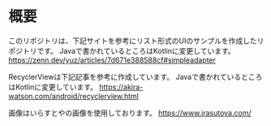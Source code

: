 # 概要

このリポジトリは、下記サイトを参考にリスト形式のUIのサンプルを作成したリポジトリです。
Javaで書かれているところはKotlinに変更しています。
https://zenn.dev/yuz/articles/7d671e388588cf#simpleadapter

RecyclerViewは下記記事を参考に作成しています。
Javaで書かれているところはKotlinに変更しています。
https://akira-watson.com/android/recyclerview.html

画像はいらすとやの画像を使用しております。
https://www.irasutoya.com/
